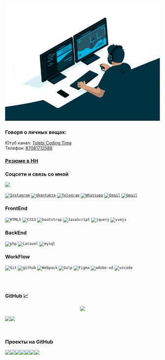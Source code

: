 <h3 align="center"><img src="https://github.com/tolebijaksybai/tolebijaksybai/blob/master/code.gif" alt="Coder GIF" max-height="250"></h3>

<h3 align="left">Говоря о личных вещах:</h3>
Ютуб канал: <a href="https://www.youtube.com/@tolebiCodingTime">Tolebi Coding Time</a>  <br/>
Телефон: <a href="tel:87081712588">87081712588</a> <br/>

<h3 align="left">
  <a href="https://hh.kz/resume/01a79915ff0ba597330039ed1f796b5a593474">
    Резюме в HH</a>
</h3>

<h3 align="left">Соцсети и связь со мной</h3>

![](https://visitor-badge.glitch.me/badge?page_id=tolebijaksybai.tolebijaksybai)


<code><a href="https://www.instagram.com/tolebijaksybai_/?hl=ru" title="Instagram" target="_blank"><img alt="Instagram" width="50px" height="50px" src="https://cdn.worldvectorlogo.com/logos/instagram-2016-6.svg" /></a></code>
<code><a href="https://vk.com/tolebi2017" target="_blank"><img alt="Vkontakte"  title="Vkontakte" width="50px" height="50px" src="https://cdn.worldvectorlogo.com/logos/vk-1.svg" /></a></code>
<code><a href="https://t.me/tolebi2020" target="_blank"><img alt="Telegram"  title="Telegram" width="50px" height="50px" src="https://cdn.worldvectorlogo.com/logos/telegram.svg" /></a></code>
<code><a href="https://wa.me/77081712588?text=Я%20заинтересован%20вашего%20навыки"  target="_blank"><img title="Whatsapp" alt="Whatsapp" width="50px" height="50px" src="https://cdn.worldvectorlogo.com/logos/whatsapp.svg" /></a></code>
<code><a href="mailto:ztolebi@mail.ru" target="_blank"><img alt="Email"  title="Email" width="50px" height="50px" src="https://cdn.worldvectorlogo.com/logos/mail-ios.svg" /></a></code>
<code><a href="mailto:tolebizaksybaj@gmail.com" target="_blank"><img alt="Gmail"  title="Gmail" width="50px" height="50px" src="https://cdn.worldvectorlogo.com/logos/gmail-icon-2.svg" /></a></code>

<h3 align="left">FrontEnd</h3>

<code><img title="HTML5" alt="HTML5" width="50px" height="50px" src="https://image.flaticon.com/icons/svg/226/226269.svg" /></code>
<code><img title="CSS3" alt="CSS3" width="50px" height="50px" src="https://image.flaticon.com/icons/svg/732/732190.svg" /></code>
<code><img title="Bootstrap" alt="bootstrap" width="50px" height="50px" src="https://cdn.worldvectorlogo.com/logos/bootstrap-5-1.svg"/></code>
<code><img title="JavaScript" alt="JavaScript" width="50px" height="50px" src="https://cdn.worldvectorlogo.com/logos/logo-javascript.svg" /></code>
<code><img title="jQuery" alt="jquery" width="50px" height="60px" src="https://cdn.worldvectorlogo.com/logos/jquery.svg" /></code>
<code><img title="Vue js" alt="vuejs" width="50px" height="50px" src="https://cdn.worldvectorlogo.com/logos/vue-js-1.svg"/></code>

<h3 align="left">BackEnd</h3>
<code><img alt="php" width="50px" height="50px" src="https://cdn.worldvectorlogo.com/logos/php.svg"/></code>
<code><img alt="Laravel" width="50px" height="50px" src="https://cdn.worldvectorlogo.com/logos/laravel-2.svg"/></code>
<code><img alt="mysql" width="50px" height="50px" src="https://cdn.worldvectorlogo.com/logos/mysql-5.svg"/></code>

<h3 align="left">WorkFlow</h3>
<code><img alt="Git" width="50px"  height="50px" src="https://cdn.worldvectorlogo.com/logos/git-icon.svg" /></code>
<code><img alt="github" width="50px" height="50px" src="https://cdn.worldvectorlogo.com/logos/github-icon-1.svg"/></code>
<code><img alt="Webpack" width="50px" height="50px" src="https://cdn.worldvectorlogo.com/logos/webpack-icon.svg"/></code>
<code><img alt="Gulp" width="50px" height="50px" src="https://cdn.worldvectorlogo.com/logos/gulp.svg"/></code>
<code><img alt="Figma" width="50px" height="40px" src="https://cdn.worldvectorlogo.com/logos/figma-1.svg" /></code>
<code><img alt="adobe-xd" width="50px" height="45px" src="https://cdn.worldvectorlogo.com/logos/adobe-xd-1.svg"/></code>
<code><img alt="vscode" width="45px"  height="50px" src="https://cdn.worldvectorlogo.com/logos/visual-studio-code.svg"/></code>

<br><br>
<h3 align="left">GitHub 📈 </h3><p align="center">
<img src="https://github-readme-streak-stats.herokuapp.com/?user=tolebijaksybai&theme=tokyonight" height="200"><br>
  
<img src='https://github-readme-stats.vercel.app/api?username=tolebijaksybai&show_icons=true&theme=tokyonight&count_private=trueline_height=48'/><img src="https://github-readme-stats.vercel.app/api/top-langs/?username=tolebijaksybai&layout=compact&theme=tokyonight&icon_color=6392DF&hide=prs"/>



<br>

<h3 align="left">Проекты на GitHub</h3>
<a href="https://tolebijaksybai.github.io/Gipsolit_project/">
  <img align="left" src="https://github-readme-stats.vercel.app/api/pin/?username=tolebijaksybai&repo=Gipsolit_project&title_color=ffffff&text_color=c9cacc&icon_color=2bbc8a&bg_color=1d1f21" />
</a>
<a href="https://tolebijaksybai.github.io/Delevery_Sushi_project/">
  <img align="left" src="https://github-readme-stats.vercel.app/api/pin/?username=tolebijaksybai&repo=Delevery_Sushi_project&title_color=ffffff&text_color=c9cacc&icon_color=2bbc8a&bg_color=1d1f21" />
</a> 
<a href="https://tolebijaksybai.github.io/UberEate_project/">
  <img align="left" src="https://github-readme-stats.vercel.app/api/pin/?username=tolebijaksybai&repo=UberEate_project&title_color=ffffff&text_color=c9cacc&icon_color=2bbc8a&bg_color=1d1f21" />
</a> 
<a href="https://tolebijaksybai.github.io/Pikadu_project/">
  <img align="left" src="https://github-readme-stats.vercel.app/api/pin/?username=tolebijaksybai&repo=Pikadu_project&title_color=ffffff&text_color=c9cacc&icon_color=2bbc8a&bg_color=1d1f21" />
</a> 
<a href="https://tolebijaksybai.github.io/MartaUP_project/">
  <img align="left" src="https://github-readme-stats.vercel.app/api/pin/?username=tolebijaksybai&repo=MartaUP_project&title_color=ffffff&text_color=c9cacc&icon_color=2bbc8a&bg_color=1d1f21" />
</a> 
<a href="https://tolebijaksybai.github.io/PartFolio_project/">
  <img align="left" src="https://github-readme-stats.vercel.app/api/pin/?username=tolebijaksybai&repo=PartFolio_project&title_color=ffffff&text_color=c9cacc&icon_color=2bbc8a&bg_color=1d1f21" />
</a> 
<a href="https://tolebijaksybai.github.io/hostel_project/">
  <img align="left" src="https://github-readme-stats.vercel.app/api/pin/?username=tolebijaksybai&repo=hostel_project&title_color=ffffff&text_color=c9cacc&icon_color=2bbc8a&bg_color=1d1f21" />
</a> 




